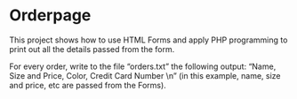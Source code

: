 # Orderpage
This project shows how to use HTML Forms and apply PHP programming to print out all the details passed from the form.


For every order, write to the file “orders.txt” the following output: 
“Name, Size and Price, Color, Credit Card Number \n” (in this example, name, size and price, etc are passed from the Forms). 


